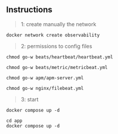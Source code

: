 ## Instructions

> 1: create manually the network
```console
docker network create observability 
```

> 2: permissions to config files
```console
chmod go-w beats/heartbeat/heartbeat.yml
```
```console
chmod go-w beats/metric/metricbeat.yml
```
```console
chmod go-w apm/apm-server.yml
```
```console
chmod go-w nginx/filebeat.yml
```

> 3: start
```console
docker compose up -d
```
```console
cd app
docker compose up -d
```